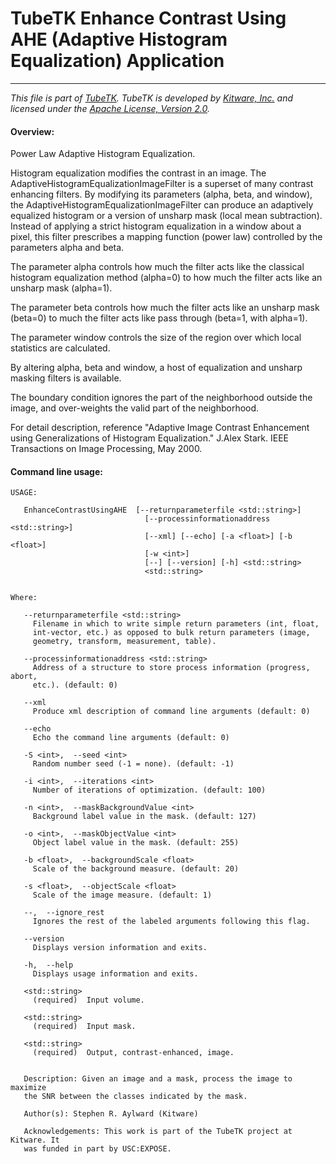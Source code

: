 TubeTK Enhance Contrast Using AHE (Adaptive Histogram Equalization) Application
===============================================================================

---
*This file is part of [TubeTK](http://www.tubetk.org). TubeTK is developed by [Kitware, Inc.](https://www.kitware.com) and licensed under the [Apache License, Version 2.0](https://www.apache.org/licenses/LICENSE-2.0).*


#### Overview:

Power Law Adaptive Histogram Equalization.

Histogram equalization modifies the contrast in an image. The AdaptiveHistogramEqualizationImageFilter is a superset of many contrast enhancing filters. By modifying its parameters (alpha, beta, and window), the AdaptiveHistogramEqualizationImageFilter can produce an adaptively equalized histogram or a version of unsharp mask (local mean subtraction). Instead of applying a strict histogram equalization in a window about a pixel, this filter prescribes a mapping function (power law) controlled by the parameters alpha and beta.

The parameter alpha controls how much the filter acts like the classical histogram equalization method (alpha=0) to how much the filter acts like an unsharp mask (alpha=1).

The parameter beta controls how much the filter acts like an unsharp mask (beta=0) to much the filter acts like pass through (beta=1, with alpha=1).

The parameter window controls the size of the region over which local statistics are calculated.

By altering alpha, beta and window, a host of equalization and unsharp masking filters is available.

The boundary condition ignores the part of the neighborhood outside the image, and over-weights the valid part of the neighborhood.

For detail description, reference "Adaptive Image Contrast Enhancement using Generalizations of Histogram Equalization." J.Alex Stark. IEEE Transactions on Image Processing, May 2000.

#### Command line usage:

```
USAGE:

   EnhanceContrastUsingAHE  [--returnparameterfile <std::string>]
                              [--processinformationaddress <std::string>]
                              [--xml] [--echo] [-a <float>] [-b <float>]
                              [-w <int>]
                              [--] [--version] [-h] <std::string>
                              <std::string>


Where:

   --returnparameterfile <std::string>
     Filename in which to write simple return parameters (int, float,
     int-vector, etc.) as opposed to bulk return parameters (image,
     geometry, transform, measurement, table).

   --processinformationaddress <std::string>
     Address of a structure to store process information (progress, abort,
     etc.). (default: 0)

   --xml
     Produce xml description of command line arguments (default: 0)

   --echo
     Echo the command line arguments (default: 0)

   -S <int>,  --seed <int>
     Random number seed (-1 = none). (default: -1)

   -i <int>,  --iterations <int>
     Number of iterations of optimization. (default: 100)

   -n <int>,  --maskBackgroundValue <int>
     Background label value in the mask. (default: 127)

   -o <int>,  --maskObjectValue <int>
     Object label value in the mask. (default: 255)

   -b <float>,  --backgroundScale <float>
     Scale of the background measure. (default: 20)

   -s <float>,  --objectScale <float>
     Scale of the image measure. (default: 1)

   --,  --ignore_rest
     Ignores the rest of the labeled arguments following this flag.

   --version
     Displays version information and exits.

   -h,  --help
     Displays usage information and exits.

   <std::string>
     (required)  Input volume.

   <std::string>
     (required)  Input mask.

   <std::string>
     (required)  Output, contrast-enhanced, image.


   Description: Given an image and a mask, process the image to maximize
   the SNR between the classes indicated by the mask.

   Author(s): Stephen R. Aylward (Kitware)

   Acknowledgements: This work is part of the TubeTK project at Kitware. It
   was funded in part by USC:EXPOSE.
```
